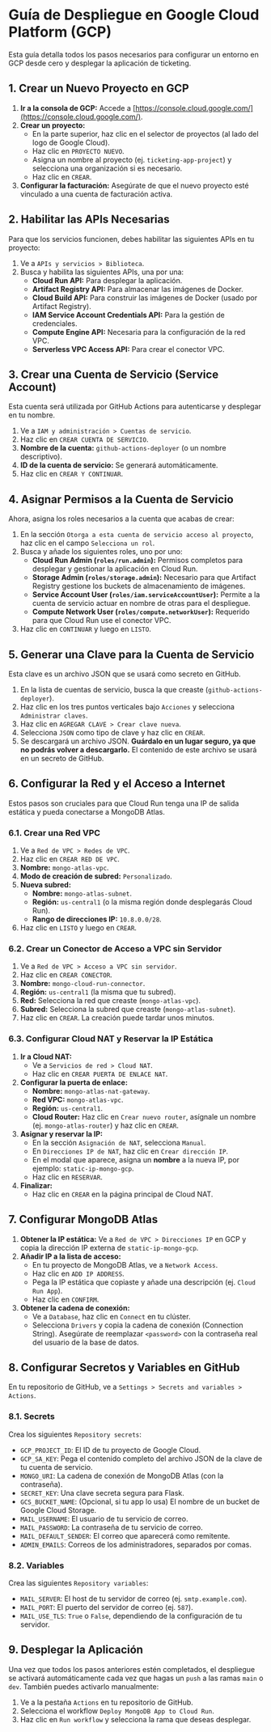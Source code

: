 # Guía de Despliegue en Google Cloud Platform (GCP)

Esta guía detalla todos los pasos necesarios para configurar un entorno en GCP desde cero y desplegar la aplicación de ticketing.

## 1. Crear un Nuevo Proyecto en GCP

1.  **Ir a la consola de GCP:** Accede a [https://console.cloud.google.com/](https://console.cloud.google.com/).
2.  **Crear un proyecto:**
    *   En la parte superior, haz clic en el selector de proyectos (al lado del logo de Google Cloud).
    *   Haz clic en `PROYECTO NUEVO`.
    *   Asigna un nombre al proyecto (ej. `ticketing-app-project`) y selecciona una organización si es necesario.
    *   Haz clic en `CREAR`.
3.  **Configurar la facturación:** Asegúrate de que el nuevo proyecto esté vinculado a una cuenta de facturación activa.

## 2. Habilitar las APIs Necesarias

Para que los servicios funcionen, debes habilitar las siguientes APIs en tu proyecto:

1.  Ve a `APIs y servicios > Biblioteca`.
2.  Busca y habilita las siguientes APIs, una por una:
    *   **Cloud Run API:** Para desplegar la aplicación.
    *   **Artifact Registry API:** Para almacenar las imágenes de Docker.
    *   **Cloud Build API:** Para construir las imágenes de Docker (usado por Artifact Registry).
    *   **IAM Service Account Credentials API:** Para la gestión de credenciales.
    *   **Compute Engine API:** Necesaria para la configuración de la red VPC.
    *   **Serverless VPC Access API:** Para crear el conector VPC.

## 3. Crear una Cuenta de Servicio (Service Account)

Esta cuenta será utilizada por GitHub Actions para autenticarse y desplegar en tu nombre.

1.  Ve a `IAM y administración > Cuentas de servicio`.
2.  Haz clic en `CREAR CUENTA DE SERVICIO`.
3.  **Nombre de la cuenta:** `github-actions-deployer` (o un nombre descriptivo).
4.  **ID de la cuenta de servicio:** Se generará automáticamente.
5.  Haz clic en `CREAR Y CONTINUAR`.

## 4. Asignar Permisos a la Cuenta de Servicio

Ahora, asigna los roles necesarios a la cuenta que acabas de crear:

1.  En la sección `Otorga a esta cuenta de servicio acceso al proyecto`, haz clic en el campo `Selecciona un rol`.
2.  Busca y añade los siguientes roles, uno por uno:
    *   **Cloud Run Admin (`roles/run.admin`):** Permisos completos para desplegar y gestionar la aplicación en Cloud Run.
    *   **Storage Admin (`roles/storage.admin`):** Necesario para que Artifact Registry gestione los buckets de almacenamiento de imágenes.
    *   **Service Account User (`roles/iam.serviceAccountUser`):** Permite a la cuenta de servicio actuar en nombre de otras para el despliegue.
    *   **Compute Network User (`roles/compute.networkUser`):** Requerido para que Cloud Run use el conector VPC.
3.  Haz clic en `CONTINUAR` y luego en `LISTO`.

## 5. Generar una Clave para la Cuenta de Servicio

Esta clave es un archivo JSON que se usará como secreto en GitHub.

1.  En la lista de cuentas de servicio, busca la que creaste (`github-actions-deployer`).
2.  Haz clic en los tres puntos verticales bajo `Acciones` y selecciona `Administrar claves`.
3.  Haz clic en `AGREGAR CLAVE > Crear clave nueva`.
4.  Selecciona `JSON` como tipo de clave y haz clic en `CREAR`.
5.  Se descargará un archivo JSON. **Guárdalo en un lugar seguro, ya que no podrás volver a descargarlo.** El contenido de este archivo se usará en un secreto de GitHub.

## 6. Configurar la Red y el Acceso a Internet

Estos pasos son cruciales para que Cloud Run tenga una IP de salida estática y pueda conectarse a MongoDB Atlas.

### 6.1. Crear una Red VPC

1.  Ve a `Red de VPC > Redes de VPC`.
2.  Haz clic en `CREAR RED DE VPC`.
3.  **Nombre:** `mongo-atlas-vpc`.
4.  **Modo de creación de subred:** `Personalizado`.
5.  **Nueva subred:**
    *   **Nombre:** `mongo-atlas-subnet`.
    *   **Región:** `us-central1` (o la misma región donde desplegarás Cloud Run).
    *   **Rango de direcciones IP:** `10.8.0.0/28`.
6.  Haz clic en `LISTO` y luego en `CREAR`.

### 6.2. Crear un Conector de Acceso a VPC sin Servidor

1.  Ve a `Red de VPC > Acceso a VPC sin servidor`.
2.  Haz clic en `CREAR CONECTOR`.
3.  **Nombre:** `mongo-cloud-run-connector`.
4.  **Región:** `us-central1` (la misma que tu subred).
5.  **Red:** Selecciona la red que creaste (`mongo-atlas-vpc`).
6.  **Subred:** Selecciona la subred que creaste (`mongo-atlas-subnet`).
7.  Haz clic en `CREAR`. La creación puede tardar unos minutos.

### 6.3. Configurar Cloud NAT y Reservar la IP Estática

1.  **Ir a Cloud NAT:**
    *   Ve a `Servicios de red > Cloud NAT`.
    *   Haz clic en `CREAR PUERTA DE ENLACE NAT`.
2.  **Configurar la puerta de enlace:**
    *   **Nombre:** `mongo-atlas-nat-gateway`.
    *   **Red VPC:** `mongo-atlas-vpc`.
    *   **Región:** `us-central1`.
    *   **Cloud Router:** Haz clic en `Crear nuevo router`, asígnale un nombre (ej. `mongo-atlas-router`) y haz clic en `CREAR`.
3.  **Asignar y reservar la IP:**
    *   En la sección `Asignación de NAT`, selecciona `Manual`.
    *   En `Direcciones IP de NAT`, haz clic en `Crear dirección IP`.
    *   En el modal que aparece, asigna un **nombre** a la nueva IP, por ejemplo: `static-ip-mongo-gcp`.
    *   Haz clic en `RESERVAR`.
4.  **Finalizar:**
    *   Haz clic en `CREAR` en la página principal de Cloud NAT.

## 7. Configurar MongoDB Atlas

1.  **Obtener la IP estática:** Ve a `Red de VPC > Direcciones IP` en GCP y copia la dirección IP externa de `static-ip-mongo-gcp`.
2.  **Añadir IP a la lista de acceso:**
    *   En tu proyecto de MongoDB Atlas, ve a `Network Access`.
    *   Haz clic en `ADD IP ADDRESS`.
    *   Pega la IP estática que copiaste y añade una descripción (ej. `Cloud Run App`).
    *   Haz clic en `CONFIRM`.
3.  **Obtener la cadena de conexión:**
    *   Ve a `Database`, haz clic en `Connect` en tu clúster.
    *   Selecciona `Drivers` y copia la cadena de conexión (Connection String). Asegúrate de reemplazar `<password>` con la contraseña real del usuario de la base de datos.

## 8. Configurar Secretos y Variables en GitHub

En tu repositorio de GitHub, ve a `Settings > Secrets and variables > Actions`.

### 8.1. Secrets

Crea los siguientes `Repository secrets`:

*   `GCP_PROJECT_ID`: El ID de tu proyecto de Google Cloud.
*   `GCP_SA_KEY`: Pega el contenido completo del archivo JSON de la clave de tu cuenta de servicio.
*   `MONGO_URI`: La cadena de conexión de MongoDB Atlas (con la contraseña).
*   `SECRET_KEY`: Una clave secreta segura para Flask.
*   `GCS_BUCKET_NAME`: (Opcional, si tu app lo usa) El nombre de un bucket de Google Cloud Storage.
*   `MAIL_USERNAME`: El usuario de tu servicio de correo.
*   `MAIL_PASSWORD`: La contraseña de tu servicio de correo.
*   `MAIL_DEFAULT_SENDER`: El correo que aparecerá como remitente.
*   `ADMIN_EMAILS`: Correos de los administradores, separados por comas.

### 8.2. Variables

Crea las siguientes `Repository variables`:

*   `MAIL_SERVER`: El host de tu servidor de correo (ej. `smtp.example.com`).
*   `MAIL_PORT`: El puerto del servidor de correo (ej. `587`).
*   `MAIL_USE_TLS`: `True` o `False`, dependiendo de la configuración de tu servidor.

## 9. Desplegar la Aplicación

Una vez que todos los pasos anteriores estén completados, el despliegue se activará automáticamente cada vez que hagas un `push` a las ramas `main` o `dev`. También puedes activarlo manualmente:

1.  Ve a la pestaña `Actions` en tu repositorio de GitHub.
2.  Selecciona el workflow `Deploy MongoDB App to Cloud Run`.
3.  Haz clic en `Run workflow` y selecciona la rama que deseas desplegar.